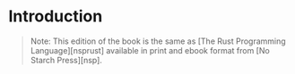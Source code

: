 # Introduction

> Note: This edition of the book is the same as [The Rust Programming
> Language][nsprust] available in print and ebook format from [No Starch
> Press][nsp].
